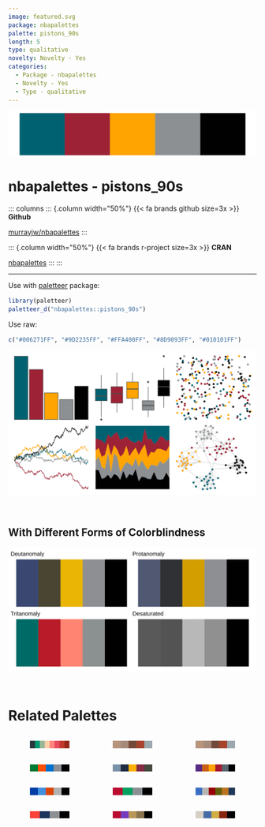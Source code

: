 ```yaml
---
image: featured.svg
package: nbapalettes
palette: pistons_90s
length: 5
type: qualitative
novelty: Novelty - Yes
categories:
  - Package - nbapalettes
  - Novelty - Yes
  - Type - qualitative
---
```


![](featured.svg)

# nbapalettes - pistons_90s 

::: columns
::: {.column width="50%"}
{{< fa brands github size=3x >}}
**Github**

[murrayjw/nbapalettes](https://github.com/murrayjw/nbapalettes)
:::

::: {.column width="50%"}
{{< fa brands r-project size=3x >}}
**CRAN**

[nbapalettes](https://CRAN.R-project.org/package=nbapalettes)
:::
:::

<hr> 

Use with [paletteer](https://emilhvitfeldt.github.io/paletteer/) package:

```r
library(paletteer)
paletteer_d("nbapalettes::pistons_90s")
```

Use raw:

```r
c("#006271FF", "#9D2235FF", "#FFA400FF", "#8D9093FF", "#010101FF")
``` 

![](examples.png) 

  <br>
  
  ## With Different Forms of Colorblindness
  
  ![](colorblind.svg) 

<br>

# Related Palettes

<div class="list" style="display: grid; grid-template-columns: auto auto auto;"> <figure class="figure">
<a href="../../awtools/a_palette/"> <img src="../../awtools/a_palette/featured.svg" style="width: 100%;" class="figure-img"></a>
</figure> <figure class="figure">
<a href="../../ButterflyColors/hamadryas_feronia/"> <img src="../../ButterflyColors/hamadryas_feronia/featured.svg" style="width: 100%;" class="figure-img"></a>
</figure> <figure class="figure">
<a href="../../ButterflyColors/hamadryas_feronia/"> <img src="../../ButterflyColors/hamadryas_feronia/featured.svg" style="width: 100%;" class="figure-img"></a>
</figure> <figure class="figure">
<a href="../../nbapalettes/knicks_holiday/"> <img src="../../nbapalettes/knicks_holiday/featured.svg" style="width: 100%;" class="figure-img"></a>
</figure> <figure class="figure">
<a href="../../ltc/pantone23/"> <img src="../../ltc/pantone23/featured.svg" style="width: 100%;" class="figure-img"></a>
</figure> <figure class="figure">
<a href="../../nbapalettes/suns_00s/"> <img src="../../nbapalettes/suns_00s/featured.svg" style="width: 100%;" class="figure-img"></a>
</figure> <figure class="figure">
<a href="../../nbapalettes/clippers_city/"> <img src="../../nbapalettes/clippers_city/featured.svg" style="width: 100%;" class="figure-img"></a>
</figure> <figure class="figure">
<a href="../../nbapalettes/raptors_europe/"> <img src="../../nbapalettes/raptors_europe/featured.svg" style="width: 100%;" class="figure-img"></a>
</figure> <figure class="figure">
<a href="../../NatParksPalettes/Triglav/"> <img src="../../NatParksPalettes/Triglav/featured.svg" style="width: 100%;" class="figure-img"></a>
</figure> <figure class="figure">
<a href="../../nbapalettes/bobcats_original/"> <img src="../../nbapalettes/bobcats_original/featured.svg" style="width: 100%;" class="figure-img"></a>
</figure> <figure class="figure">
<a href="../../nbapalettes/raptors/"> <img src="../../nbapalettes/raptors/featured.svg" style="width: 100%;" class="figure-img"></a>
</figure> <figure class="figure">
<a href="../../lisa/HilmaafKlint/"> <img src="../../lisa/HilmaafKlint/featured.svg" style="width: 100%;" class="figure-img"></a>
</figure> 
</div>
